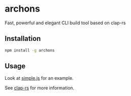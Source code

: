 # archons

Fast, powerful and elegant CLI build tool based on clap-rs

## Installation

```bash
npm install -g archons
```

## Usage

Look at [simple.js](./simple.js) for an example.

See [clap-rs](https://github.com/clap-rs/clap) for more information.

